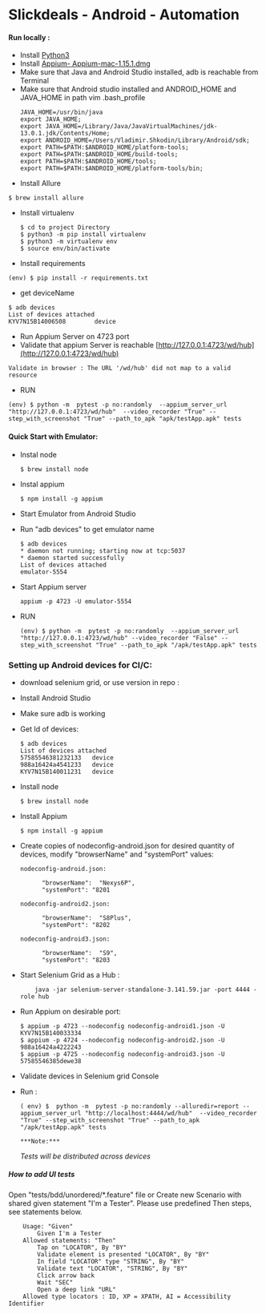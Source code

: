 # Slickdeals - Android - Automation

#### Run locally :
* Install [Python3](https://www.python.org/downloads/)
* Install
  [Appium- Appium-mac-1.15.1.dmg](https://github.com/appium/appium-desktop/releases/tag/v1.15.1)
* Make sure that Java and Android Studio installed, adb is reachable
  from Terminal
* Make sure that Android studio installed and ANDROID_HOME and JAVA_HOME
  in path vim .bash_profile
    ```
    JAVA_HOME=/usr/bin/java
    export JAVA_HOME;
    export JAVA_HOME=/Library/Java/JavaVirtualMachines/jdk-13.0.1.jdk/Contents/Home;
    export ANDROID_HOME=/Users/Vladimir.Shkodin/Library/Android/sdk;
    export PATH=$PATH:$ANDROID_HOME/platform-tools;
    export PATH=$PATH:$ANDROID_HOME/build-tools;
    export PATH=$PATH:$ANDROID_HOME/tools;
    export PATH=$PATH:$ANDROID_HOME/platform-tools/bin;
    ```
* Install Allure
```
$ brew install allure
```
* Install virtualenv
    ```
    $ cd to project Directory
    $ python3 -m pip install virtualenv
    $ python3 -m virtualenv env
    $ source env/bin/activate
    ```
* Install requirements
```
(env) $ pip install -r requirements.txt
```
* get deviceName
```
$ adb devices
List of devices attached
KYV7N15B14006508        device
```
* Run Appium Server on 4723 port
* Validate that appium Server is reachable
[http://127.0.0.1:4723/wd/hub](http://127.0.0.1:4723/wd/hub)
```
Validate in browser : The URL '/wd/hub' did not map to a valid resource
```
* RUN
```
(env) $ python -m  pytest -p no:randomly  --appium_server_url "http://127.0.0.1:4723/wd/hub"  --video_recorder "True" --step_with_screenshot "True" --path_to_apk "apk/testApp.apk" tests
```

#### Quick Start with Emulator:


* Instal node
    ```
    $ brew install node  
    ```
* Instal appium
    ```
    $ npm install -g appium
    ```

* Start Emulator from Android Studio

* Run "adb devices" to get emulator name
    ```
    $ adb devices
    * daemon not running; starting now at tcp:5037
    * daemon started successfully
    List of devices attached
    emulator-5554
    ```
* Start Appium server
    ```
    appium -p 4723 -U emulator-5554
    ```
* RUN
    ```
    (env) $ python -m  pytest -p no:randomly  --appium_server_url "http://127.0.0.1:4723/wd/hub" --video_recorder "False" --step_with_screenshot "True" --path_to_apk "/apk/testApp.apk" tests
    ```

### Setting up Android devices for CI/C:

* download selenium grid, or use version in repo :
  [](https://www.selenium.dev/downloads/)

* Install Android Studio

* Make sure adb is working

* Get Id of devices:

    ```
    $ adb devices
    List of devices attached
    57585546381232133	device
    988a16424a4541233	device
    KYV7N15B140011231	device
    ```

* Install node

    ```
    $ brew install node  
    ```

* Install Appium


    ```
    $ npm install -g appium
    ```

* Create copies of nodeconfig-android.json for desired quantity of
  devices, modify  "browserName" and "systemPort" values:


     ```
     nodeconfig-android.json:
     
           "browserName":  "Nexys6P",  
           "systemPort": "8201
           
     nodeconfig-android2.json:
     
           "browserName":  "S8Plus",  
           "systemPort": "8202
           
     nodeconfig-android3.json:
     
           "browserName":  "S9",  
           "systemPort": "8203                      
    ```


*  Start Selenium Grid as a Hub :

    ```
        java -jar selenium-server-standalone-3.141.59.jar -port 4444 -role hub
    ```

* Run Appium on desirable port:

    ```
    $ appium -p 4723 --nodeconfig nodeconfig-android1.json -U KYV7N15B140033334
    $ appium -p 4724 --nodeconfig nodeconfig-android2.json -U 988a16424a4222243
    $ appium -p 4725 --nodeconfig nodeconfig-android3.json -U 57585546385dewe38
    ```

* Validate devices in Selenium grid Console

[](http://localhost:4444/grid/console)

* Run :
  ```
  ( env) $  python -m  pytest -p no:randomly --alluredir=report --appium_server_url "http://localhost:4444/wd/hub"  --video_recorder "True" --step_with_screenshot "True" --path_to_apk "/apk/testApp.apk" tests
  ```
      ***Note:***
  *Tests will be distributed across devices*


##### How to add UI tests
Open "tests/bdd/unordered/*.feature" file or Create new Scenario with
shared given statement "I'm a Tester". Please use predefined Then steps,
see statements below.
```
    Usage: "Given"
        Given I'm a Tester
    Allowed statements: "Then"
        Tap on "LOCATOR", By "BY"
        Validate element is presented "LOCATOR", By "BY"
        In field "LOCATOR" type "STRING", By "BY"
        Validate text "LOCATOR", "STRING", By "BY"
        Click arrow back
        Wait "SEC"
        Open a deep link "URL"
    Allowed type locators : ID, XP = XPATH, AI = Accessibility Identifier
 ```
